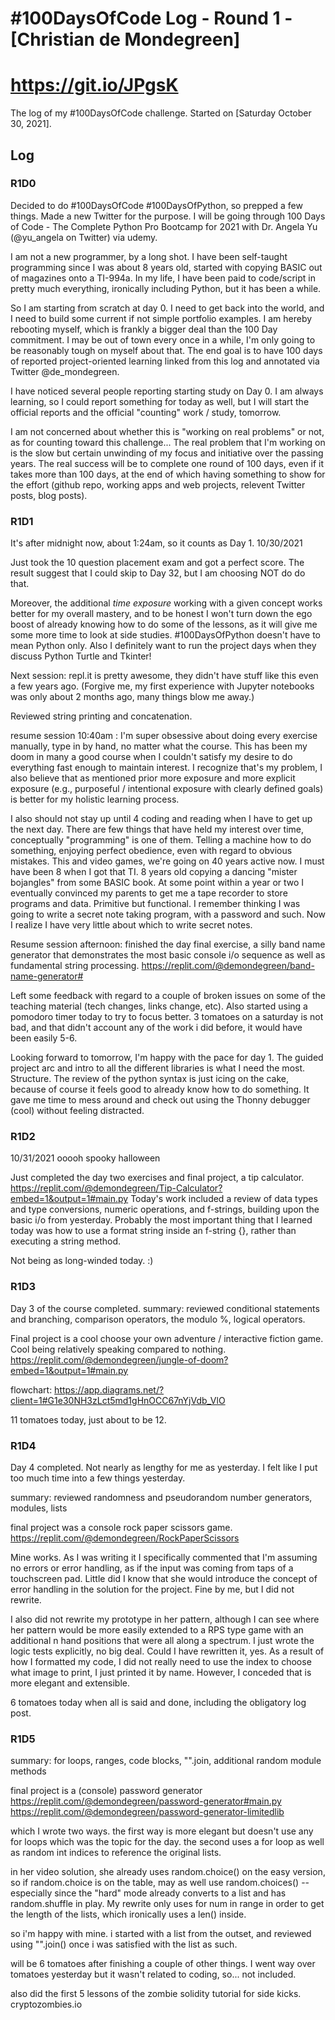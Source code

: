 # #100DaysOfCode Log - Round 1 - [Christian de Mondegreen]
# https://git.io/JPgsK

The log of my #100DaysOfCode challenge. Started on [Saturday October 30, 2021].

## Log

### R1D0
Decided to do #100DaysOfCode #100DaysOfPython, so prepped a few things.  Made a new Twitter for the purpose.
I will be going through 100 Days of Code - The Complete Python Pro Bootcamp for 2021
with Dr. Angela Yu (@yu_angela on Twitter) via udemy.

I am not a new programmer, by a long shot.  I have been self-taught programming since I was about 8 years old, started with copying BASIC out of magazines onto a TI-994a.
In my life, I have been paid to code/script in pretty much everything, ironically including Python, but it has been a while.

So I am starting from scratch at day 0.  I need to get back into the world, and I need to build some current if not simple portfolio examples.  I am hereby rebooting myself, which is frankly a bigger deal than the 100 Day commitment.  I may be out of town every once in a while, I'm only going to be reasonably tough on myself about that.  The end goal is to have 100 days of reported project-oriented learning linked from this log and annotated via Twitter @de_mondegreen.

I have noticed several people reporting starting study on Day 0.  I am always learning, so I could report something for today as well, but I will start the official reports and the official "counting" work / study, tomorrow.

I am not concerned about whether this is "working on real problems" or not, as for counting toward this challenge... The real problem that I'm working on is the slow but certain unwinding of my focus and initiative over the passing years.  The real success will be to complete one round of 100 days, even if it takes more than 100 days, at the end of which having something to show for the effort (github repo, working apps and web projects, relevent Twitter posts, blog posts).

### R1D1 
It's after midnight now, about 1:24am, so it counts as Day 1.  10/30/2021

Just took the 10 question placement exam and got a perfect score.  The result suggest that I could skip to Day 32, but I am choosing NOT do do that. 

Moreover, the additional *time exposure* working with a given concept works better for my overall mastery, and to be honest I won't turn down the ego boost of already knowing how to do some of the lessons, as it will give me some more time to look at side studies.  #100DaysOfPython doesn't have to mean Python only.  Also I definitely want to run the project days when they discuss Python Turtle and Tkinter!

Next session: repl.it is pretty awesome, they didn't have stuff like this even a few years ago.  (Forgive me, my first experience with Jupyter notebooks was only about 2 months ago, many things blow me away.) 

Reviewed string printing and concatenation.

resume session 10:40am : I'm super obsessive about doing every exercise manually, type in by hand, no matter what the course.  This has been my doom in many a good course when I couldn't satisfy my desire to do everything fast enough to maintain interest. I recognize that's my problem, I also believe that as mentioned prior more exposure and more explicit exposure (e.g., purposeful / intentional exposure with clearly defined goals) is better for my holistic learning process.

I also should not stay up until 4 coding and reading when I have to get up the next day.  There are few things that have held my interest over time, conceptually "programming" is one of them.  Telling a machine how to do something, enjoying perfect obedience, even with regard to obvious mistakes.  This and video games, we're going on 40 years active now.  I must have been 8 when I got that TI.  8 years old copying a dancing "mister bojangles" from some BASIC book.  At some point within a year or two I eventually convinced my parents to get me a tape recorder to store programs and data.  Primitive but functional.  I remember thinking I was going to write a secret note taking program, with a password and such.  Now I realize I have very little about which to write secret notes.

Resume session afternoon: finished the day final exercise, a silly band name generator that demonstrates the most basic console i/o sequence as well as fundamental string processing.
https://replit.com/@demondegreen/band-name-generator#

Left some feedback with regard to a couple of broken issues on some of the teaching material (tech changes, links change, etc).  Also started using a pomodoro timer today to try to focus better.  3 tomatoes on a saturday is not bad, and that didn't account any of the work i did before, it would have been easily 5-6.

Looking forward to tomorrow, I'm happy with the pace for day 1.  The guided project arc and intro to all the different libraries is what I need the most.  Structure.  The review of the python syntax is just icing on the cake, because of course it feels good to already know how to do something.  It gave me time to mess around and check out using the Thonny debugger (cool) without feeling distracted.

### R1D2 
10/31/2021 ooooh spooky halloween

Just completed the day two exercises and final project, a tip calculator.  
https://replit.com/@demondegreen/Tip-Calculator?embed=1&output=1#main.py
Today's work included a review of data types and type conversions, numeric operations, and f-strings, building upon the basic i/o from yesterday.  Probably the most important thing that I learned today was how to use a format string inside an f-string {}, rather than executing a string method. 

Not being as long-winded today. :)

### R1D3

Day 3 of the course completed.
summary: reviewed conditional statements and branching, comparison operators, the modulo %, logical operators.

Final project is a cool choose your own adventure / interactive fiction game.  Cool being relatively speaking compared to nothing.
https://replit.com/@demondegreen/jungle-of-doom?embed=1&output=1#main.py

flowchart: https://app.diagrams.net/?client=1#G1e30NH3zLct5md1gHnOCC67nYjVdb_VlO

11 tomatoes today, just about to be 12. 

### R1D4

Day 4 completed.  Not nearly as lengthy for me as yesterday.  I felt like I put too much time into a few things yesterday.  

summary: reviewed randomness and pseudorandom number generators, modules, lists

final project was a console rock paper scissors game.
https://replit.com/@demondegreen/RockPaperScissors

Mine works.  As I was writing it I specifically commented that I'm assuming no errors or error handling, as if the input was coming from taps of a touchscreen pad.
Little did I know that she would introduce the concept of error handling in the solution for the project.  Fine by me, but I did not rewrite.

I also did not rewrite my prototype in her pattern, although I can see where her pattern would be more easily extended to a RPS type game with an additional n hand positions that were all along a spectrum.  I just wrote the logic tests explicitly, no big deal.  Could I have rewritten it, yes.  As a result of how I formatted my code, I did not really need to use the index to choose what image to print, I just printed it by name.  However, I conceded that is more elegant and extensible.

6 tomatoes today when all is said and done, including the obligatory log post.

### R1D5

summary: for loops, ranges, code blocks, "".join, additional random module methods

final project is a (console) password generator
https://replit.com/@demondegreen/password-generator#main.py
https://replit.com/@demondegreen/password-generator-limitedlib

which I wrote two ways.  the first way is more elegant but doesn't use any for loops which was the topic for the day.  the second uses a for loop as well as random int indices to reference the original lists.

in her video solution, she already uses random.choice() on the easy version, so if random.choice is on the table, may as well use random.choices() -- especially since the "hard" mode already converts to a list and has random.shuffle in play.  My rewrite only uses for num in range in order to get the length of the lists, which ironically uses a len() inside.

so i'm happy with mine. i started with a list from the outset, and reviewed using "".join() once i was satisfied with the list as such.

will be 6 tomatoes after finishing a couple of other things.  I went way over tomatoes yesterday but it wasn't related to coding, so... not included.

also did the first 5 lessons of the zombie solidity tutorial for side kicks. cryptozombies.io 
